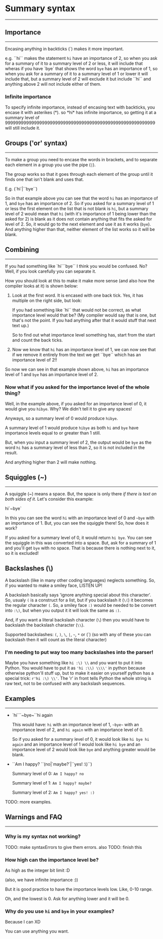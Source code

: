 # Summary syntax
------------------------------------

## Importance
------
Encasing anything in backticks (\`) makes it more important.

e.g.
\`\`hi\`\` makes the statement `hi` have an importance of 2, so when you ask for a summary of it to a summary level of 2 or less, it will include that wheras if you have \`bye\` that shows the word `bye` has an importance of 1, so when you ask for a summary of it to a summary level of 1 or lower it will include that, but a summary level of 2 will exclude it but include \`\`hi\`\` and anything above 2 will not include either of them.

### Infinite importance
To specify infinite importance, instead of encasing text with backticks, you encase it with asterikes (\*).
so \*hi\* has infinite importance, so getting it at a summary level of 999999999999999999999999999999999999999999999999999999999 will still include it.

## Groups ('or' syntax)
------
To make a group you need to encase the words in brackets, and to separate each element in a group you use the pipe (`|`).

The group works so that it goes through each element of the group until it finds one that isn't blank and uses that.

E.g. (\`hi\`|\`\`bye\`\`)

So in that example above you can see that the word `hi` has an importance of 1, and `bye` has an importance of 2. So if you asked for a summary level of 1 or less the first element on the list that is not blank is `hi`, but a summary level of 2 would mean that `hi` (with it's importance of 1 being lower than the asked for 2) is blank as it does not contain anything that fits the asked for level of 2. So, it would go to the next element and use it as it works (`bye`). And anything higher than that, neither element of the list works so it will be blank.

## Combining
------

If you had something like \`hi\`\`\`bye\`\` I think you would be confused. No? Well, if you look carefully you can separate it.

How you should look at this to make it make more sense (and also how the compiler looks at it) is shown below:

1. Look at the first word. It is encased with one back tick. Yes, it has multiple on the right side, but look:

    If you had something like \`hi\`\` that would not be correct, as what importance level would that be? (My compiler would say that is one, but that's not the point. If you had anything after that it would stuff that next text up.)

    So to find out what importance level something has, start from the start and count the back ticks.

2. Now we know that `hi` has an importance level of 1, we can now see that if we remove it entirely from the text we get \`\`bye\`\` which has an importance level of 2!!

So now we can see in that example shown above, `hi` has an importance level of 1 and `bye` has an importance level of 2.

### Now what if you asked for the importance level of the whole thing?

Well, in the example above, if you asked for an importance level of 0, it would give you `hibye`. Why? We didn't tell it to give any spaces!

Anyways, so a summary level of 0 would produce `hibye`.

A summary level of 1 would produce `hibye` as both `hi` and `bye` have importance levels equal to or greater than 1 still.

But, when you input a summary level of 2, the output would be `bye` as the word `hi` has a summary level of less than 2, so it is not included in the result.

And anything higher than 2 will make nothing.

## Squiggles (~)
------
A squiggle (~) means a space. But, the space is only there *if there is text on both sides of it*. Let's consider this example:

hi\`~bye\`

In this you can see the word `hi` with an importance level of 0 and `~bye` with an importance of 1. But, you can see the squiggle there! So, how does it work?

If you asked for a summary level of 0, it would return `hi bye`. You can see the squiggle in this was converted into a space. But, ask for a summary of 1 and you'll get `bye` with no space. That is because there is nothing next to it, so it is excluded!

## Backslashes (\\)
A backslash (like in many other coding languages) neglects something. So, if you wanted to make a smiley face, LISTEN UP!

A backslash basically says 'ignore anything special about this character'. So, usualy `(` is a construct for a list, but if you backslash it (`\(`) it becomes the regular character `(`. So, a smiley face `:)` would be needed to be convert into `:\)`, but when you output it it will look the same as `:)`.

And, if you want a literal backslash character (`\`) then you would have to backslash the backslash character (`\\`).

Supported backslashes: `(`, `)`, `\`, `|`, `~`, `*` or (\`) (so with any of these you can backslash then it will count as the literal character)

### I'm needing to put way too many backslashes into the parser!
Maybe you have something like `hi :\) \\` and you want to put it into Python. You would have to put it as `'hi :\\) \\\\'` in python because otherwise python'll stuff up, but to make it easier on yourself python has a special trick: `r'hi :\) \\'`. The 'r' in front tells Python the whole string is raw text, not to be confused with any backslash sequences.

## Examples
------
 - \`hi\`\`\`~bye~\`\`hi again

    This would have: `hi` with an importance level of 1, `~bye~` with an importance level of 2, and `hi again` with an importance level of 0.

    So if you asked for a summary level of 0, it would look like `hi bye hi again` and an importance level of 1 would look like `hi bye` and an importance level of 2 would look like `bye` and anything greater would be blank.

 - \`\`Am I happy? \`\`(no|\`maybe?\`|\`\`yes! :\\)\`\`)

    Summary level of 0: `Am I happy? no`

    Summary level of 1: `Am I happy? maybe?`

    Summary level of 2: `Am I happy? yes! :)`

TODO: more examples.

## Warnings and FAQ
------

### Why is my syntax not working?
TODO: make syntaxErrors to give them errors.
also TODO: finish this

### How high can the importance level be?
As high as the integer bit limit :D

(also, we have infinite importance :))

But it is good practice to have the importance levels low. Like, 0-10 range.

Oh, and the lowest is 0. Ask for anything lower and it will be 0.

### Why do you use `hi` and `bye` in your examples?
Because I can XD

You can use anything you want.
